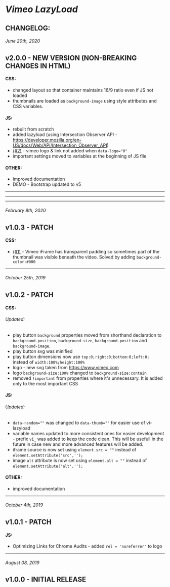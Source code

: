# *Vimeo LazyLoad*
## CHANGELOG:



###### June 20th, 2020
## v2.0.0 - NEW VERSION (NON-BREAKING CHANGES IN HTML)

#### CSS:
- changed layout so that container maintains 16/9 ratio even if JS not loaded
- thumbnails are loaded as `background-image` using style attributes and CSS variables.

#### JS:
- rebuilt from scratch
- added lazyload (using Intersection Observer API - https://developer.mozilla.org/en-US/docs/Web/API/Intersection_Observer_API)
- [(#2)](https://github.com/the-muda-organization/vimeo-lazyload/pull/2) - vimeo logo & link not added when `data-logo="0"`
- important settings moved to variables at the beginning of JS file

#### OTHER:
- improved documentation
- DEMO - Bootstrap updated to v5


********************************************************************************
********************************************************************************
********************************************************************************
###### February 8th, 2020
## v1.0.3 - PATCH

#### CSS:
- [(#1)](https://github.com/the-muda-organization/vimeo-lazyload/issues/1) - Vimeo iFrame has transparent padding so sometimes part of the thumbnail was visible beneath the video. Solved by adding `background-color:#000`


********************************************************************************
###### October 25th, 2019
## v1.0.2 - PATCH

#### CSS:

###### Updated:
- play button `background` properties moved from shorthand declaration to `background-position`, `background-size`, `background-position` and `background-image`.
- play button svg was minified
- play button dimensions now use `top:0;right:0;bottom:0;left:0;` instead of `width:100%;height:100%`
- logo - new svg taken from https://www.vimeo.com
- logo `background-size:100%` changed to `background-size:contain`
- removed `!important` from properties where it's unnecessary. It is added only to the most important CSS


#### JS:

###### Updated:
- `data-random=""` was changed to `data-thumb=""` for easier use of vi-lazyload
- variable names updated to more consistent ones for easier development - prefix `vi_` was added to keep the code clean. This will be usefull in the future in case new and more advanced features will be added.
- iframe source is now set using `element.src = ""` instead of `element.setAttribute('src','');`
- image `alt` attribute is now set using `element.alt = ""` instead of `element.setAttribute('alt','');`


#### OTHER:
- improved documentation


********************************************************************************
###### October 4th, 2019
## v1.0.1 - PATCH

#### JS:
- Optimizing Links for Chrome Audits - added `rel = 'noreferrer'` to logo


********************************************************************************
###### August 08, 2019
## v1.0.0 - INITIAL RELEASE
